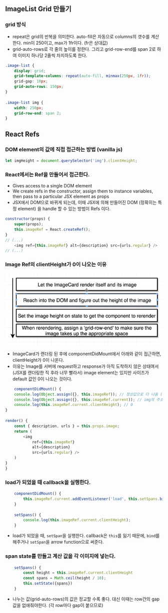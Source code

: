 ## ImageList Grid 만들기
### grid 방식
- repeat은 grid의 반복을 의미한다. auto-fill은 자동으로 columns의 갯수를 계산한다. min이 250이고, max가 1fr이다. (fr은 상대값)
- grid-auto-rows로 각 줄의 높이를 정한다. 그리고 grid-row-end를 span 2로 하여 이미지 하나당 2줄씩 차지하도록 한다.
```css
.image-list {
    display: grid;
    grid-template-columns: repeat(auto-fill, minmax(250px, 1fr));
    grid-gap: 10px;
    grid-auto-rows: 150px;
}

.image-list img {
    width: 250px;
    grid-row-end: span 2;
}
```

## React Refs
### DOM element의 값에 직접 접근하는 방법 (vanilla js)
```javascript
let imgHeight = document.querySelector('img').clientHeight;
```
### React에서는 Ref을 만들어서 접근한다.
- Gives access to a single DOM element
- We create refs in the constructor, assign them to instance variables, then pass to a particular JSX element as props
- JSX에서 DOM으로 바뀌게 되는데, 이때 JSX에 의해 만들어진 DOM (정확히는 특정 element) 을 handle 할 수 있는 방법이 Refs 이다.
```javascript
constructor(props) {
    super(props);
    this.imageRef = React.createRef();
}
// (...)
    <img ref={this.imageRef} alt={description} src={urls.regular} />
// (...)
```
### Image Ref의 clientHeight가 0이 나오는 이유
![refs](./img/refs.png)
- ImageCard가 랜더링 된 후에 componentDidMount에서 아래와 같이 접근하면, clientHeight가 0이 나온다. 
- 이유는 Image를 서버에 request하고 response가 아직 도착하지 않은 상태여서(JSX를 랜더링한 직 후라 너무 빨라서) image element는 있지만 사이즈가 default 값인 0이 나오는 것이다.

```javascript
    componentDidMount() {
    console.log(Object.assign({}, this.imageRef)); // 정상값으로 다 나옴 (이유는 shallow copy라서 object 주소값을 그대로 들고 있음)
    console.log(Object.assign({}, this.imageRef.current)); // img의 주소만 있고, 사이즈 값 없음 (아직 response 도착하지 않음)
    console.log(this.imageRef.current.clientHeight); // 0
}

render() {
    const { description, urls } = this.props.image;
    return (
        <img
            ref={this.imageRef}
            alt={description}
            src={urls.regular} />
    )
}
}
```
### load가 되었을 때 callback을 실행한다.
```javascript
    componentDidMount() {
        this.imageRef.current.addEventListener('load', this.setSpans.bind(this));
    }

    setSpans() {
        console.log(this.imageRef.current.clientHeight);
    }
```
- load가 되었을 때, `setSpan`을 실행한다. callback은 `this`를 잃기 때문에, `bind`를 해주거나 `setSpan`을 arrow function으로 써준다.

### span state를 만들고 계산 값을 각 이미지에 넣는다.
```javascript
    setSpans() {
        const height = this.imageRef.current.clientHeight
        const spans = Math.ceil(height / 10);
        this.setState({spans})
    }
```
- 나누는 값(grid-auto-rows)의 값은 정교할 수록 좋다. 대신 이때는 row간의 gap 값을 없애줘야한다. (각 row마다 gap이 붙으므로)